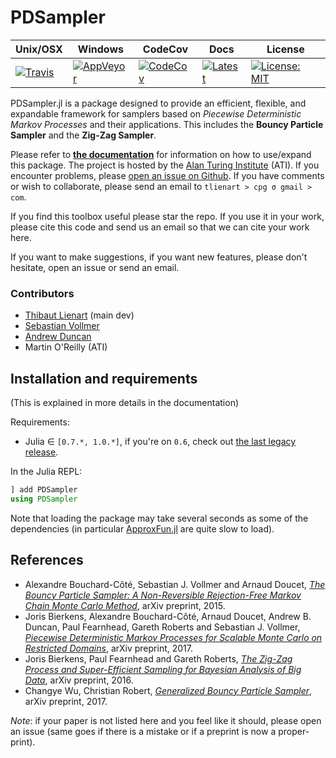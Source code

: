 # PDSampler

Unix/OSX | Windows | CodeCov | Docs | License
---- | ------- | ------- | ---- | -------
[![Travis](https://travis-ci.org/alan-turing-institute/PDSampler.jl.svg?branch=master)](https://travis-ci.org/alan-turing-institute/PDSampler.jl) | [![AppVeyor](https://ci.appveyor.com/api/projects/status/github/alan-turing-institute/PDSampler.jl?branch=master&svg=true)](https://ci.appveyor.com/project/tlienart/PDSampler-jl) | [![CodeCov](http://codecov.io/github/alan-turing-institute/PDSampler.jl/coverage.svg?branch=master)](http://codecov.io/github/alan-turing-institute/PDSampler.jl?branch=master) | [![Latest](https://img.shields.io/badge/docs-latest-blue.svg)](https://alan-turing-institute.github.io/PDSampler.jl/latest) | [![License: MIT](https://img.shields.io/badge/License-MIT-blue.svg)](https://opensource.org/licenses/MIT)

PDSampler.jl is a package designed to provide an efficient, flexible, and expandable framework for samplers based on *Piecewise Deterministic Markov Processes* and their applications.
This includes the **Bouncy Particle Sampler** and the **Zig-Zag Sampler**.

Please refer to [**the documentation**](https://alan-turing-institute.github.io/PDSampler.jl/latest) for information on how to use/expand this package.
The project is hosted by the [Alan Turing Institute](https://www.turing.ac.uk) (ATI). If you encounter problems, please [open an issue on Github](https://github.com/alan-turing-institute/PDSampler.jl/issues).
If you have comments or wish to collaborate, please send an email to `tlienart > cpg σ gmail > com`.

If you find this toolbox useful please star the repo. If you use it in your work, please cite this code and send us an email so that we can cite your work here.

If you want to make suggestions, if you want new features, please don't hesitate, open an issue or send an email.

### Contributors

* [Thibaut Lienart](http://www.stats.ox.ac.uk/~lienart/) (main dev)
* [Sebastian Vollmer](https://www2.warwick.ac.uk/fac/sci/maths/people/staff/vollmer/)
* [Andrew Duncan](http://www.imperial.ac.uk/complex-multiscale-systems/our-group/former-members/dr-andrew-duncan/)
* Martin O'Reilly (ATI)

## Installation and requirements

(This is explained in more details in the documentation)

Requirements:

* Julia ∈ `[0.7.*, 1.0.*]`, if you're on `0.6`, check out [the last legacy release](https://github.com/alan-turing-institute/PDSampler.jl/releases/tag/v0.1).

In the Julia REPL:

```julia
] add PDSampler
using PDSampler
```

Note that loading the package may take several seconds as some of the dependencies (in particular [ApproxFun.jl](https://github.com/JuliaApproximation/ApproxFun.jl) are quite slow to load).

## References

* Alexandre Bouchard-Côté, Sebastian J. Vollmer and Arnaud Doucet, [*The Bouncy Particle Sampler: A Non-Reversible Rejection-Free Markov Chain Monte Carlo Method*](https://arxiv.org/abs/1510.02451), arXiv preprint, 2015.
* Joris Bierkens, Alexandre Bouchard-Côté, Arnaud Doucet, Andrew B. Duncan, Paul Fearnhead, Gareth Roberts and Sebastian J. Vollmer, [*Piecewise Deterministic Markov Processes for Scalable Monte Carlo on Restricted Domains*](https://arxiv.org/pdf/1701.04244.pdf), arXiv preprint, 2017.
* Joris Bierkens, Paul Fearnhead and Gareth Roberts, [*The Zig-Zag Process and Super-Efficient Sampling for Bayesian Analysis of Big Data*](https://arxiv.org/pdf/1607.03188.pdf), arXiv preprint, 2016.
* Changye Wu, Christian Robert, [*Generalized Bouncy Particle Sampler*](https://arxiv.org/pdf/1706.04781.pdf), arXiv preprint, 2017.

*Note*: if your paper is not listed here and you feel like it should, please open an issue (same goes if there is a mistake or if a preprint is now a proper-print).
